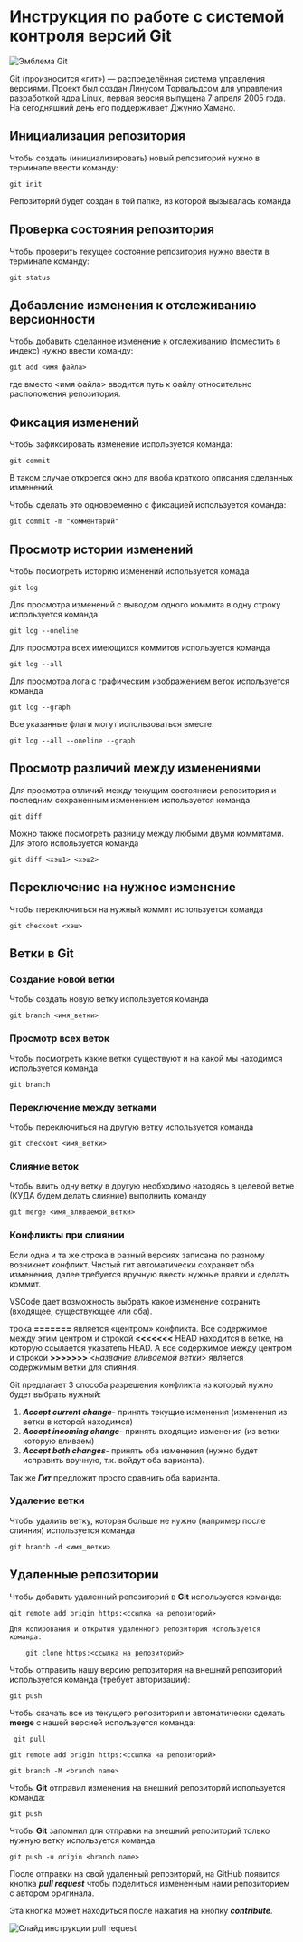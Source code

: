 # **Инструкция по работе с системой контроля версий Git**

![Эмблема Git](git.jpg)

Git (произносится «гит») — распределённая система управления версиями. Проект был создан Линусом Торвальдсом для управления разработкой ядра Linux, первая версия выпущена 7 апреля 2005 года. На сегодняшний день его поддерживает Джунио Хамано.

## Инициализация репозитория

Чтобы создать (инициализировать) новый репозиторий нужно в терминале ввести команду:

    git init

Репозиторий будет создан в той папке, из которой вызывалась команда

## Проверка состояния репозитория

Чтобы проверить текущее состояние репозитория нужно ввести в терминале команду:

    git status

## Добавление изменения к отслеживанию версионности

Чтобы добавить сделанное изменение к отслеживанию (поместить в индекс) нужно ввести команду:

    git add <имя файла>

где вместо <имя файла> вводится путь к файлу относительно расположения репозитория.

## Фиксация изменений

Чтобы зафиксировать изменение используется команда:

    git commit

В таком случае откроется окно для ввоба краткого описания сделанных изменений.

Чтобы сделать это одновременно с фиксацией используется команда:

    git commit -m "комментарий"

## Просмотр истории изменений

Чтобы посмотреть историю изменений используется комада

    git log

Для просмотра изменений с выводом одного коммита в одну строку используется команда

    git log --oneline

Для просмотра всех имеющихся коммитов используется команда

    git log --all

Для просмотра лога с графическим изображением веток используется команда

    git log --graph

Все указанные флаги могут использоваться вместе:

    git log --all --oneline --graph

## Просмотр различий между изменениями

Для просмотра отличий между текущим состоянием репозитория и последним сохраненным изменением используется команда

    git diff

Можно также посмотреть разницу между любыми двуми коммитами. Для этого используется команда

    git diff <хэш1> <хэш2>

## Переключение на нужное изменение

Чтобы переключиться на нужный коммит используется команда

    git checkout <хэш>

## Ветки в Git

### Создание новой ветки

Чтобы создать новую ветку используется команда

    git branch <имя_ветки>

### Просмотр всех веток

Чтобы посмотреть какие ветки существуют и на какой мы находимся используется команда

    git branch

### Переключение между ветками

Чтобы переключиться на другую ветку используется команда

    git checkout <имя_ветки>

### Слияние веток

Чтобы влить одну ветку в другую необходимо находясь в целевой ветке (КУДА будем делать слияние) выполнить команду

    git merge <имя_вливаемой_ветки>

### Конфликты при слиянии

Если одна и та же строка в разный версиях записана по разному возникнет конфликт.
Чистый гит автоматически сохраняет оба изменения, далее требуется вручную внести нужные правки и сделать коммит.

VSСode дает возможность выбрать какое изменение сохранить (входящее, существующее или оба).

трока __=======__ является «центром» конфликта. Все содержимое между этим центром и строкой **<<<<<<<** HEAD находится в ветке, на которую ссылается указатель HEAD. А все содержимое между центром и строкой **>>>>>>>** <_название вливаемой ветки_> является содержимым ветки для слияния.

Git предлагает 3 способа разрешения конфликта из который нужно будет выбрать нужный:

 1. *__Accept current change__*- принять текущие изменения (изменения из ветки в которой находимся)
 2. *__Accept incoming change__*- принять входящие изменения (из ветки которую вливаем)  
 3. *__Accept both changes__*- принять оба изменения (нужно будет исправить вручную, т.к. войдут оба варианта). 
 
 Так же __*Гит*__ предложит просто сравнить оба варианта.

### Удаление ветки

Чтобы удалить ветку, которая больше не нужно (например после слияния) используется команда

    git branch -d <имя_ветки>

## Удаленные репозитории

Чтобы добавить удаленный репозиторий в __Git__ используется команда:

    git remote add origin https:<ссылка на репозиторий>

    Для копирования и открытия удаленного репозитория используется команда:

        git clone https:<ссылка на репозиторий>


Чтобы отправить нашу версию репозитория на внешний репозиторий  используется команда (требует авторизации):

    git push

Чтобы скачать все из текущего репозитория и автоматически сделать __merge__ с нашей версией используется команда:

     git pull

    git remote add origin https:<ссылка на репозиторий>

    git branch -M <branch name>

Чтобы __Git__ отправил изменения на внешний репозиторий используется команда:

    git push

Чтобы __Git__ запомнил для отправки на внешний репозиторий только нужную ветку используется команда:
   
    git push -u origin <branch name>

После отправки на свой удаленный репозиторий, на GitHub появится кнопка *__pull request__* чтобы поделиться измененным нами репозиторием с автором оригинала.

Эта кнопка может находиться после нажатия на кнопку *__contribute__*.

![Слайд инструкции pull request](slide.jpg)
